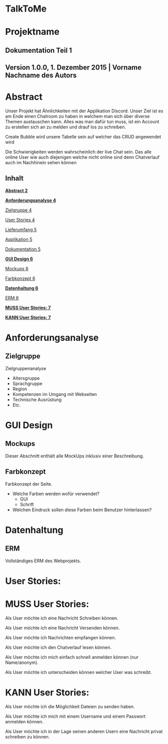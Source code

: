# TalkToMe



# **Projektname**

## Dokumentation Teil 1

## Version 1.0.0, 1. Dezember 2015 | Vorname Nachname des Autors



# Abstract

Unser Projekt hat Ähnlichkeiten mit der Applikation Discord. Unser Ziel ist es am Ende einen Chatroom zu haben in welchem man sich über diverse Themen austauschen kann. Alles was man dafür tun muss, ist ein Account zu erstellen sich an zu melden und drauf los zu schreiben.

Create Bubble wird unsere Tabelle sein auf welcher das CRUD angewendet wird

Die Schwierigkeiten werden wahrscheinlich der live Chat sein. Das alle online User wie auch diejenigen welche nicht online sind denn Chatverlauf auch im Nachhinein sehen können



## Inhalt

**[Abstract 2](#_Toc65850237)**

**[Anforderungsanalyse 4](#_Toc65850238)**

[Zielgruppe 4](#_Toc65850239)

[User Stories 4](#_Toc65850240)

[Lieferumfang 5](#_Toc65850241)

[Applikation 5](#_Toc65850242)

[Dokumentation 5](#_Toc65850243)

**[GUI Design 6](#_Toc65850244)**

[Mockups 6](#_Toc65850245)

[Farbkonzept 6](#_Toc65850246)

**[Datenhaltung 6](#_Toc65850247)**

[ERM 6](#_Toc65850248)

**[MUSS User Stories: 7](#_Toc65850249)**

**[KANN User Stories: 7](#_Toc65850250)**

 

# Anforderungsanalyse

## Zielgruppe

Zielgruppenanalyse

- Altersgruppe
- Sprachgruppe
- Region
- Kompetenzen im Umgang mit Webseiten
- Technische Ausrüstung
- Etc.



# GUI Design

## Mockups

Dieser Abschnitt enthält alle MockUps inklusiv einer Beschreibung.


## Farbkonzept

Farbkonzept der Seite.

- Welche Farben werden wofür verwendet?
  - GUI
  - Schrift
- Welchen Eindruck sollen diese Farben beim Benutzer hinterlassen?

# Datenhaltung

## ERM

Vollständiges ERM des Webprojekts.

 
# User Stories:

#

# MUSS User Stories:

Als User möchte ich eine Nachricht Schreiben können.

Als User möchte ich eine Nachricht Versenden können.

Als User möchte ich Nachrichten empfangen können.

Als User möchte ich den Chatverlauf lesen können.

Als User möchte ich mich einfach schnell anmelden können (nur Name/anonym).

Als User möchte ich unterscheiden können welcher User was schreibt.

# KANN User Stories:

Als User möchte ich die Möglichkeit Dateien zu senden haben.

Als User möchte ich mich mit einem Username und einem Passwort anmelden können.

Als User möchte ich in der Lage seinen anderen Usern eine Nachricht privat schreiben zu können.
